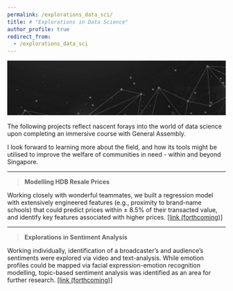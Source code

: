 ```yaml
---
permalink: /explorations_data_sci/
title: # "Explorations in Data Science"
author_profile: true
redirect_from:
  - /explorations_data_sci
---
```


![Banner](/images/explorations-in-data-sci_banner.jpg)

The following projects reflect nascent forays into the world of data science upon completing an immersive course with General Assembly. 

I look forward to learning more about the field, and how its tools might be utilised to improve the welfare of communities in need - within and beyond Singapore.

---

> <b>Modelling HDB Resale Prices</b>

Working closely with wonderful teammates, we built a regression model with extensively engineered features (e.g., proximity to brand-name schools) that could predict prices within ± 8.5% of their transacted value, and identify key features associated with higher prices. [[link (forthcoming)]](-)

---

> <b>Explorations in Sentiment Analysis</b>

Working individually, identification of a broadcaster’s and audience’s sentiments were explored via video and text-analysis. While emotion profiles could be mapped via facial expression-emotion recognition modelling, topic-based sentiment analysis was identified as an area for further research. [[link (forthcoming)]](-)